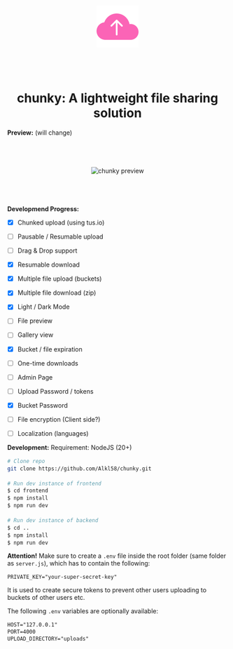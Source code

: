 
<p align="center">
    <img style="width: 96px; margin: 4em 0" src="frontend/public/favicon.png" alt="chunky logo" />
    <h1 align="center">chunky: A lightweight file sharing solution</h1>
</p>

**Preview:** (will change)
<p align="center">
  <img style="margin: 4em 0" src="https://github.com/user-attachments/assets/59e87b55-c3a7-4837-97bf-36fab91846fa" alt="chunky preview" />
</p>

**Developmend Progress:**
- [x] Chunked upload (using tus.io)
- [ ] Pausable / Resumable upload
- [ ] Drag & Drop support
- [x] Resumable download
- [x] Multiple file upload (buckets)
- [x] Multiple file download (zip)
- [x] Light / Dark Mode
- [ ] File preview
- [ ] Gallery view
- [x] Bucket / file expiration
- [ ] One-time downloads
- [ ] Admin Page
- [ ] Upload Password / tokens
- [x] Bucket Password
- [ ] File encryption (Client side?)
- [ ] Localization (languages)


**Development:**
Requirement: NodeJS (20+)

```bash
# Clone repo
git clone https://github.com/Alkl58/chunky.git

# Run dev instance of frontend
$ cd frontend
$ npm install
$ npm run dev

# Run dev instance of backend
$ cd ..
$ npm install
$ npm run dev
```

**Attention!**
Make sure to create a `.env` file inside the root folder (same folder as `server.js`), which has to contain the following:
```env
PRIVATE_KEY="your-super-secret-key"
```
It is used to create secure tokens to prevent other users uploading to buckets of other users etc.

The following `.env` variables are optionally available:
```env
HOST="127.0.0.1"
PORT=4000
UPLOAD_DIRECTORY="uploads"
```
